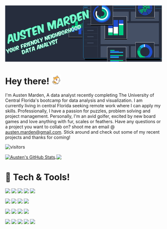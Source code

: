 
![hero_img](./Hero_Image.png)
# Hey there! <img src="https://raw.githubusercontent.com/austenmarden/austenmarden/master/wave-cute.gif" width="30px">

I'm Austen Marden, A data analyst recently completing The University of Central Florida's bootcamp for data analysis and visualization. I am currently living in central Florida seeking remote work where I can apply my skills. Professionally, I have a passion for puzzles, problem solving and project management. Personally, I'm an avid golfer, excited by new board games and love anything with fur, scales or feathers. Have any questions or a project you want to collab on? shoot me an email @ austen.marden@gmail.com. Stick around and check out some of my recent projects and thanks for coming!

![visitors](https://visitor-badge.laobi.icu/badge?page_id=austenmarden)

<a href="https://github.com/austenmarden/austenmarden">
  <img align="center" src="https://github-readme-stats.vercel.app/api?username=austenmarden&show_icons=true&line_height=27&count_private=true&title_color=ffffff&text_color=c9cacc&icon_color=2bbc8a&bg_color=262D3D" alt="Austen's GitHub Stats" />
</a>
<a href="https://github.com/austenmarden/austenmarden">
  <img align="center" src="https://github-readme-stats.vercel.app/api/top-langs/?username=austenmarden&hide=java,html,tex&title_color=ffffff&text_color=c9cacc&icon_color=2bbc8a&bg_color=262D3D&langs_count=3" />
</a>

# :toolbox:	Tech & Tools!

  ![](https://img.shields.io/badge/Code-Python-informational?style=flat&logo=python&logoColor=white&color=2bbc8a)
  ![](https://img.shields.io/badge/Code-SQL-informational?style=flat&logo=sql&logoColor=white&color=2bbc8a)
  ![](https://img.shields.io/badge/Code-Javascript-informational?style=flat&logo=javascript&logoColor=white&color=2bbc8a)
  ![](https://img.shields.io/badge/Code-HTML5-informational?style=flat&logo=html5&logoColor=white&color=2bbc8a)
  ![](https://img.shields.io/badge/Code-R-informational?style=flat&logo=r&logoColor=white&color=2bbc8a)

  ![](https://img.shields.io/badge/Tools-VisualStudio-informational?style=flat&logo=visualstudio&logoColor=white&color=2bbc8a)
  ![](https://img.shields.io/badge/Tools-PostgreSQL-informational?style=flat&logo=postgresql&logoColor=white&color=2bbc8a)
  ![](https://img.shields.io/badge/Tools-MongoDB-informational?style=flat&logo=mongodb&logoColor=white&color=2bbc8a)
  ![](https://img.shields.io/badge/Tools-Tableau-informational?style=flat&logo=tableau&logoColor=white&color=2bbc8a)
  
  ![](https://img.shields.io/badge/Tools-PowerBI-informational?style=flat&logo=powerbi&logoColor=white&color=2bbc8a)
  ![](https://img.shields.io/badge/Tools-RStudio-informational?style=flat&logo=rstudio&logoColor=white&color=2bbc8a)
  ![](https://img.shields.io/badge/Tools-MicrosoftOffice-informational?style=flat&logo=microsoft&logoColor=white&color=2bbc8a)
  ![](https://img.shields.io/badge/Tools-Apple-informational?style=flat&logo=apple&logoColor=white&color=2bbc8a)
  
  ![](https://img.shields.io/badge/Media-Github-informational?style=flat&logo=github&logoColor=white&color=2bbc8a)
  ![](https://img.shields.io/badge/Media-LinkdIn-informational?style=flat&logo=linkedin&logoColor=white&color=2bbc8a)
  ![](https://img.shields.io/badge/Media-Discord-informational?style=flat&logo=discord&logoColor=white&color=2bbc8a)
  ![](https://img.shields.io/badge/Media-Slack-informational?style=flat&logo=slack&logoColor=white&color=2bbc8a)
  [![](https://img.shields.io/badge/Contact-Gmail-informational?style=flat&logo=google&logoColor=white&color=2bbc8a)](http://mailto:austen.marden@gmail.com)

 
